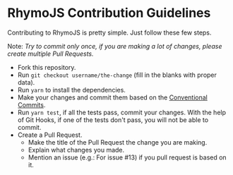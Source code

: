 # RhymoJS Contribution Guidelines

Contributing to RhymoJS is pretty simple. Just follow these few steps.

Note: <i>Try to commit only once, if you are making a lot of changes, please create multiple Pull Requests.</i>

- Fork this repository.
- Run `git checkout username/the-change` (fill in the blanks with proper data).
- Run `yarn` to install the dependencies.
- Make your changes and commit them based on the [Conventional Commits](https://www.conventionalcommits.org/en/v1.0.0/).
- Run `yarn test`, if all the tests pass, commit your changes. With the help of Git Hooks, if one of the tests don't pass, you will not be able to commit.
- Create a Pull Request.
  - Make the title of the Pull Request the change you are making.
  - Explain what changes you made.
  - Mention an issue (e.g.: For issue #13) if you pull request is based on it.
